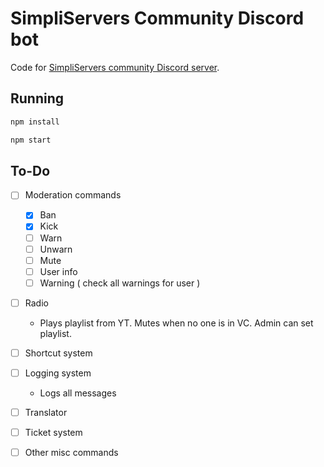 # SimpliServers Community Discord bot

Code for [SimpliServers community Discord server](https://simpliservers.com/out/discord).

## Running

```bash
npm install
```

```bash
npm start
```

## To-Do

- [ ] Moderation commands

  - [x] Ban
  - [x] Kick
  - [ ] Warn
  - [ ] Unwarn
  - [ ] Mute
  - [ ] User info
  - [ ] Warning ( check all warnings for user )

- [ ] Radio

  - Plays playlist from YT. Mutes when no one is in VC.
    Admin can set playlist.

- [ ] Shortcut system

- [ ] Logging system

  - Logs all messages

- [ ] Translator

- [ ] Ticket system

- [ ] Other misc commands
